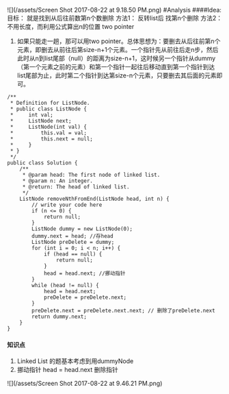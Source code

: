 ![](/assets/Screen Shot 2017-08-22 at 9.18.50 PM.png)
#Analysis
####Idea:
目标： 就是找到从后往前数第n个数删除
方法1： 反转list后 找第n个删除
方法2： 不用长度，而利用公式算出n的位置 two pointer
1. 如果只能走一趟，那可以用two pointer。总体思想为：要删去从后往前第n个元素，即删去从前往后第size-n+1个元素。一个指针先从前往后走n步，然后此时从n到list尾部（null）的距离为size-n+1，这时候另一个指针从dummy（第一个元素之前的元素）和第一个指针一起往后移动直到第一个指针到达list尾部为止，此时第二个指针到达第size-n个元素，只要删去其后面的元素即可。


```
/**
 * Definition for ListNode.
 * public class ListNode {
 *     int val;
 *     ListNode next;
 *     ListNode(int val) {
 *         this.val = val;
 *         this.next = null;
 *     }
 * }
 */ 
public class Solution {
    /**
     * @param head: The first node of linked list.
     * @param n: An integer.
     * @return: The head of linked list.
     */
    ListNode removeNthFromEnd(ListNode head, int n) {
        // write your code here
        if (n <= 0) {
            return null;
        }
        ListNode dummy = new ListNode(0);
        dummy.next = head; //存head
        ListNode preDelete = dummy;
        for (int i = 0; i < n; i++) {
            if (head == null) {
                return null;
            }
            head = head.next; //挪动指针
        }
        while (head != null) {
            head = head.next;
            preDelete = preDelete.next;
        }
        preDelete.next = preDelete.next.next; // 删除了preDelete.next
        return dummy.next;
    }
}

```
#### 知识点
1. Linked List 的题基本考虑到用dummyNode
2. 挪动指针 head = head.next  删除指针 

![](/assets/Screen Shot 2017-08-22 at 9.46.21 PM.png)


